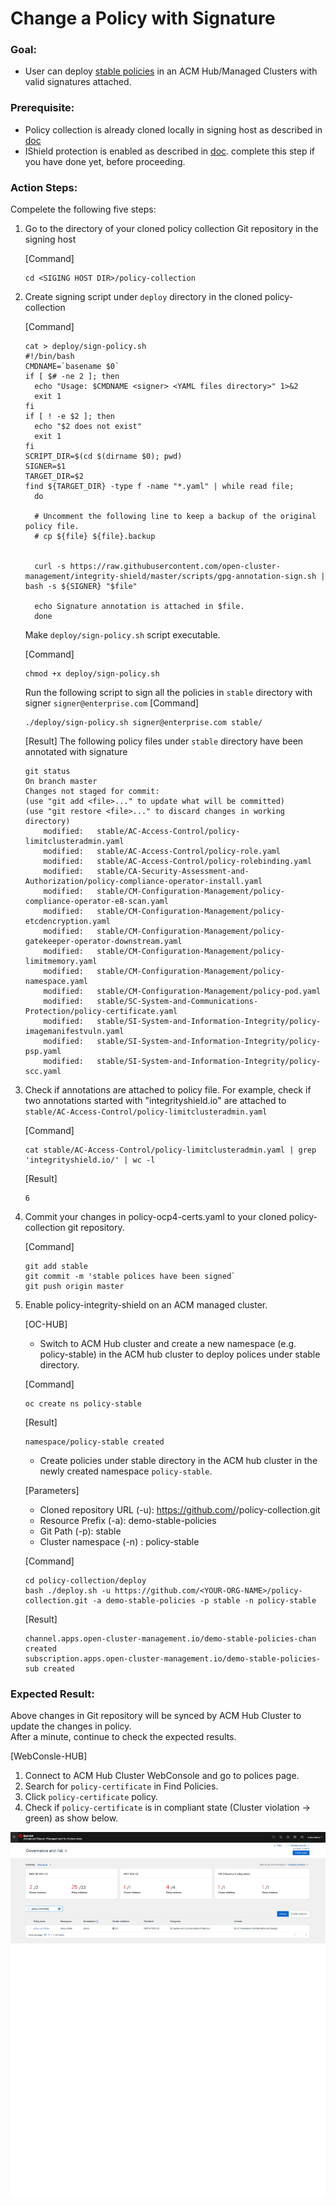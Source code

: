 # Change a Policy with Signature

### Goal:
- User can deploy [stable policies](https://github.com/open-cluster-management/policy-collection/tree/master/stable) in an ACM Hub/Managed Clusters with valid signatures attached.

### Prerequisite: 
- Policy collection is already cloned locally in signing host as described in [doc](../prerequisite-setup/GIT_CLONE_POLICY_COLLECTION.md)
- IShield protection is enabled as described in [doc](../install-scenarios/DEPLOY_ISHIELD.md).  complete this step if you have done yet, before proceeding.
 
### Action Steps:

Compelete the following five steps:

1. Go to the directory of your cloned policy collection Git repository in the signing host

   [Command]
   ```
   cd <SIGING HOST DIR>/policy-collection
   ```
   
2. Create signing script under `deploy` directory in the cloned policy-collection 

    [Command]
    ```
    cat > deploy/sign-policy.sh
    #!/bin/bash
    CMDNAME=`basename $0`
    if [ $# -ne 2 ]; then
      echo "Usage: $CMDNAME <signer> <YAML files directory>" 1>&2
      exit 1
    fi
    if [ ! -e $2 ]; then
      echo "$2 does not exist"
      exit 1
    fi
    SCRIPT_DIR=$(cd $(dirname $0); pwd)
    SIGNER=$1
    TARGET_DIR=$2
    find ${TARGET_DIR} -type f -name "*.yaml" | while read file;
      do
      
      # Uncomment the following line to keep a backup of the original policy file.
      # cp ${file} ${file}.backup
      

      curl -s https://raw.githubusercontent.com/open-cluster-management/integrity-shield/master/scripts/gpg-annotation-sign.sh | bash -s ${SIGNER} "$file"

      echo Signature annotation is attached in $file.
      done
    ```
    
    Make `deploy/sign-policy.sh` script executable.
    
    [Command]
    ```
    chmod +x deploy/sign-policy.sh
    ```
    
    Run the following script to sign all the policies in `stable` directory with signer `signer@enterprise.com`
    [Command]
    ```
    ./deploy/sign-policy.sh signer@enterprise.com stable/
    ```
    
    
    [Result] The following policy files under `stable` directory have been annotated with signature
    ```
    git status
    On branch master
    Changes not staged for commit:
    (use "git add <file>..." to update what will be committed)
    (use "git restore <file>..." to discard changes in working directory)
        modified:   stable/AC-Access-Control/policy-limitclusteradmin.yaml
        modified:   stable/AC-Access-Control/policy-role.yaml
        modified:   stable/AC-Access-Control/policy-rolebinding.yaml
        modified:   stable/CA-Security-Assessment-and-Authorization/policy-compliance-operator-install.yaml
        modified:   stable/CM-Configuration-Management/policy-compliance-operator-e8-scan.yaml
        modified:   stable/CM-Configuration-Management/policy-etcdencryption.yaml
        modified:   stable/CM-Configuration-Management/policy-gatekeeper-operator-downstream.yaml
        modified:   stable/CM-Configuration-Management/policy-limitmemory.yaml
        modified:   stable/CM-Configuration-Management/policy-namespace.yaml
        modified:   stable/CM-Configuration-Management/policy-pod.yaml
        modified:   stable/SC-System-and-Communications-Protection/policy-certificate.yaml
        modified:   stable/SI-System-and-Information-Integrity/policy-imagemanifestvuln.yaml
        modified:   stable/SI-System-and-Information-Integrity/policy-psp.yaml
        modified:   stable/SI-System-and-Information-Integrity/policy-scc.yaml
    
    ```
    
3.  Check if annotations are attached to policy file. For example, check if two annotations started with "integrityshield.io" are attached to `stable/AC-Access-Control/policy-limitclusteradmin.yaml`
    
    [Command]
    ```
    cat stable/AC-Access-Control/policy-limitclusteradmin.yaml | grep 'integrityshield.io/' | wc -l
    ```
    
    [Result]
    ```
    6
    ```
4. Commit your changes in policy-ocp4-certs.yaml to your cloned policy-collection git repository.

    [Command]
    ```
    git add stable
    git commit -m 'stable polices have been signed`
    git push origin master
    ```
   
5. Enable policy-integrity-shield on an ACM managed cluster.
    
    [OC-HUB]  

    - Switch to ACM Hub cluster and create a new namespace (e.g. policy-stable) in the ACM hub cluster to deploy polices under stable directory.
    
    [Command]
    ```
    oc create ns policy-stable
    ```
    
    [Result]
    ```
    namespace/policy-stable created
    ```
    -  Create policies under stable directory in the ACM hub cluster in the newly created namespace `policy-stable`.
    
    [Parameters]
    - Cloned repository URL (-u): https://github.com/<YOUR-ORG-NAME>/policy-collection.git 
    - Resource Prefix (-a): demo-stable-policies 
    - Git Path (-p): stable
    - Cluster namespace (-n) : policy-stable 
 
    [Command]
    ```
    cd policy-collection/deploy
    bash ./deploy.sh -u https://github.com/<YOUR-ORG-NAME>/policy-collection.git -a demo-stable-policies -p stable -n policy-stable
    ```
    
    [Result]
    ```
    channel.apps.open-cluster-management.io/demo-stable-policies-chan created
    subscription.apps.open-cluster-management.io/demo-stable-policies-sub created
    ```
### Expected Result:

Above changes in Git repository will be synced by ACM Hub Cluster to update the changes in policy.  
After a minute, continue to check the expected results.
    
[WebConsle-HUB]

1. Connect to ACM Hub Cluster WebConsole and go to polices page.
2. Search for `policy-certificate`  in Find Policies.  
3. Click  `policy-certificate`  policy. 
4. Check if  `policy-certificate` is in compliant state (Cluster violation -> green) as show below.
     
  ![Policy Certificate](../images/policy-certificate-compliant.PNG)
    


